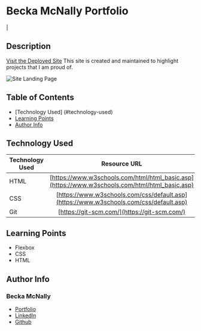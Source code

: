 # Becka McNally Portfolio 
|    

## Description 

[Visit the Deployed Site](https://beckamcnally.github.io/beckamcnally/)
This site is created and maintained to highlight projects that I am proud of. 

![Site Landing Page](./images/portfolio.gif)


## Table of Contents 

* [Technology Used] (#technology-used)
* [Learning Points](#learning-points)
* [Author Info](#author-info)


## Technology Used 

| Technology Used         | Resource URL           | 
| ------------- |:-------------:| 
| HTML    | [https://www.w3schools.com/html/html_basic.asp](https://www.w3schools.com/html/html_basic.asp) | 
| CSS     | [https://www.w3schools.com/css/default.asp](https://www.w3schools.com/css/default.asp)      |   
| Git | [https://git-scm.com/](https://git-scm.com/)     

## Learning Points 

* Flexbox
* CSS
* HTML

## Author Info

### Becka McNally 

* [Portfolio](https://beckamcnally.github.io/beckamcnally/)
* [LinkedIn](https://www.linkedin.com/in/becka-mcnally-21520670)
* [Github](https://github.com/beckamcnally)
```
